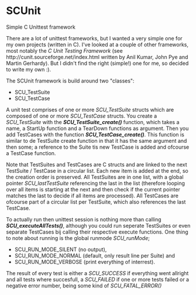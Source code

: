 # SCUnit
Simple C Unittest framework

<p>There are a lot of unittest frameworks, but I wanted a very simple one for my own projects (written in C). I've looked at a couple of other frameworks, most notably the <i>C Unit Testing Framework</i> (see http://cunit.sourceforge.net/index.html written by Anil Kumar, John Pye and Martin Gerhardy). But I didn't find the right (simple!)  one for me, so decided to write my own :).
</p><p>
The SCUnit framework is build around two "classes":
<ul>
<li>SCU_TestSuite</li>
<li>SCU_TestCase</li>
</ul>
A unit test comprises of one or more <i>SCU_TestSuite</i> structs which are composed of one or more <i>SCU_TestCase</i> structs. You create a <i>SCU_TestSuite</i> with the <i><b>SCU_TestSuite_create()</b></i> function, which takes a name, a StartUp function and a TearDown functions as argument. Then you add TestCases with the function <i><b>SCU_TestCase_create()</b></i>. This function is similar to de TestSuite create function in that it has the same argument and then some; a reference to the Suite tis new TestCase is added and ofcourse a TestCase function.
</p><p>
Note that TestSuites and TestCases are C structs and are linked to the next TestSuite / TestCase in a circular list. Each new item is added at the end, so the creation order is preserved. All TestSuites are in one list, with a global pointer <i>SCU_lastTestSuite</i> referencing the last in the list (therefore looping over all items is starting at the next and then check if the current pointer matches the last to decide if all items are processed). All TestCases are ofcourse part of a circular list per TestSuite, which also references the last TestCase.
</p><p>
To actually run then unittest session is nothing more than calling <i><b>SCU_executeAllTests()</b></i>, although you could run seperate TestSuites or even separate TestCases bij calling their respective execute functions. One thing to note about running is the global runmode <i>SCU_runMode</i>;
<ul>
<li>SCU_RUN_MODE_SILENT (no output),</li>
<li>SCU_RUN_MODE_NORMAL (default, only result line per Suite) and</li>
<li>SCU_RUN_MODE_VERBOSE (print everything of interrest).</li>
</ul>
</p><p>
The result of every test is either a <i>SCU_SUCCESS</i> if everything went allright and all tests where succesfull, a <i>SCU_FAILED</i> if one or more tests failed or a negative error number, being some kind of <i>SCU_FATAL_ERROR()</i>
</p>
